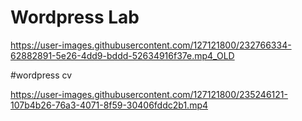 # Wordpress Lab

https://user-images.githubusercontent.com/127121800/232766334-62882891-5e26-4dd9-bddd-52634916f37e.mp4_OLD

#wordpress cv

https://user-images.githubusercontent.com/127121800/235246121-107b4b26-76a3-4071-8f59-30406fddc2b1.mp4


